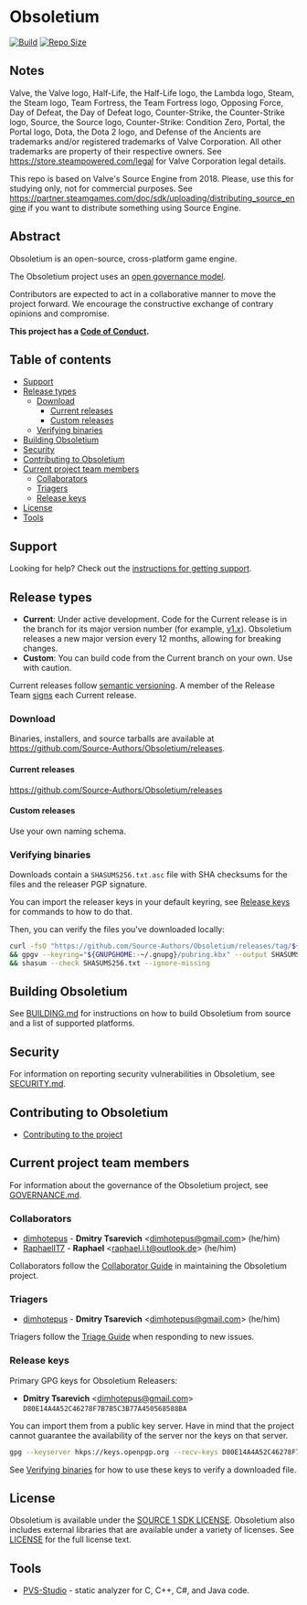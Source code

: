 # Obsoletium

[![Build](https://github.com/Source-Authors/Obsoletium/actions/workflows/build.yml/badge.svg)](https://github.com/Source-Authors/Obsoletium/actions/workflows/build.yml)
[![Repo Size](https://img.shields.io/github/repo-size/Source-Authors/Obsoletium.svg)](https://github.com/Source-Authors/Obsoletium)

## Notes

Valve, the Valve logo, Half-Life, the Half-Life logo, the Lambda logo, Steam, the Steam logo, Team Fortress, the Team Fortress logo, Opposing Force, Day of Defeat, the Day of Defeat logo, Counter-Strike, the Counter-Strike logo, Source, the Source logo, Counter-Strike: Condition Zero, Portal, the Portal logo, Dota, the Dota 2 logo, and Defense of the Ancients are trademarks and/or registered trademarks of Valve Corporation. All other trademarks are property of their respective owners. See https://store.steampowered.com/legal for Valve Corporation legal details.

This repo is based on Valve's Source Engine from 2018. Please, use this for studying only, not for commercial purposes.
See https://partner.steamgames.com/doc/sdk/uploading/distributing_source_engine if you want to distribute something using Source Engine.

## Abstract

Obsoletium is an open-source, cross-platform game engine.

The Obsoletium project uses an [open governance model](./GOVERNANCE.md).

Contributors are expected to act in a collaborative manner to move
the project forward. We encourage the constructive exchange of contrary
opinions and compromise.

**This project has a [Code of Conduct][].**

## Table of contents

* [Support](#support)
* [Release types](#release-types)
  * [Download](#download)
    * [Current releases](#current-releases)
    * [Custom releases](#custom-releases)
  * [Verifying binaries](#verifying-binaries)
* [Building Obsoletium](#building-obsoletium)
* [Security](#security)
* [Contributing to Obsoletium](#contributing-to-obsoletium)
* [Current project team members](#current-project-team-members)
  * [Collaborators](#collaborators)
  * [Triagers](#triagers)
  * [Release keys](#release-keys)
* [License](#license)
* [Tools](#tools)

## Support

Looking for help? Check out the
[instructions for getting support](/docs/contributing/SUPPORT.md).

## Release types

* **Current**: Under active development. Code for the Current release is in the
  branch for its major version number (for example,
  [v1.x](https://github.com/Source-Authors/Obsoletium/tree/v1.x)). Obsoletium releases a new
  major version every 12 months, allowing for breaking changes.
* **Custom**: You can build code from the Current branch on your own. Use with caution.

Current releases follow [semantic versioning](https://semver.org). A
member of the Release Team [signs](#release-keys) each Current release.

### Download

Binaries, installers, and source tarballs are available at
<https://github.com/Source-Authors/Obsoletium/releases>.

#### Current releases

<https://github.com/Source-Authors/Obsoletium/releases>

#### Custom releases

Use your own naming schema.

### Verifying binaries

Downloads contain a `SHASUMS256.txt.asc` file with SHA checksums for the
files and the releaser PGP signature.

You can import the releaser keys in your default keyring, see
[Release keys](#release-keys) for commands to how to do that.

Then, you can verify the files you've downloaded locally:

```bash
curl -fsO "https://github.com/Source-Authors/Obsoletium/releases/tag/${VERSION}/SHASUMS256.txt.asc" \
&& gpgv --keyring="${GNUPGHOME:-~/.gnupg}/pubring.kbx" --output SHASUMS256.txt < SHASUMS256.txt.asc \
&& shasum --check SHASUMS256.txt --ignore-missing
```

## Building Obsoletium

See [BUILDING.md](./BUILDING.md) for instructions on how to build Obsoletium from
source and a list of supported platforms.

## Security

For information on reporting security vulnerabilities in Obsoletium, see
[SECURITY.md](./SECURITY.md).

## Contributing to Obsoletium

* [Contributing to the project][]

## Current project team members

For information about the governance of the Obsoletium project, see
[GOVERNANCE.md](./GOVERNANCE.md).

### Collaborators

* [dimhotepus](https://github.com/dimhotepus) -
  **Dmitry Tsarevich** <<dimhotepus@gmail.com>> (he/him)
* [RaphaelIT7](https://github.com/RaphaelIT7) -
  **Raphael** <<raphael.i.t@outlook.de>> (he/him)

Collaborators follow the [Collaborator Guide](./docs/contributing/COLLABORATOR_GUIDE.md) in
maintaining the Obsoletium project.

### Triagers

* [dimhotepus](https://github.com/dimhotepus) -
  **Dmitry Tsarevich** <<dimhotepus@gmail.com>> (he/him)

Triagers follow the [Triage Guide](./docs/contributing/ISSUES.md#triaging-a-bug-report) when
responding to new issues.

### Release keys

Primary GPG keys for Obsoletium Releasers:

* **Dmitry Tsarevich** <<dimhotepus@gmail.com>>
  `D80E14A4A52C46278F7B7B5C3B77A450568588BA`

You can import them from a public key server. Have in mind that
the project cannot guarantee the availability of the server nor the keys on
that server.

```bash
gpg --keyserver hkps://keys.openpgp.org --recv-keys D80E14A4A52C46278F7B7B5C3B77A450568588BA # Dmitry Tsarevich
```

See [Verifying binaries](#verifying-binaries) for how to use these keys to
verify a downloaded file.

## License

Obsoletium is available under the
[SOURCE 1 SDK LICENSE](https://github.com/ValveSoftware/source-sdk-2013/blob/master/LICENSE).  Obsoletium also includes
external libraries that are available under a variety of licenses.  See
[LICENSE](https://github.com/Source-Authors/Obsoletium/blob/master/LICENSE) for the full
license text.

## Tools

* [PVS-Studio](https://pvs-studio.com/en/pvs-studio/?utm_source=website&utm_medium=github&utm_campaign=open_source) - static analyzer for C, C++, C#, and Java code.

[Code of Conduct]: https://github.com/Source-Authors/Obsoletium/blob/HEAD/docs/contributing/CODE_OF_CONDUCT.md
[Contributing to the project]: ./CONTRIBUTING.md
